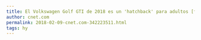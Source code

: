 ```yaml
---
title: El Volkswagen Golf GTI de 2018 es un 'hatchback' para adultos [fotos]
author: cnet.com
permalink: 2018-02-09-cnet.com-342223511.html
tags: hy
---
```


